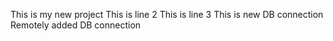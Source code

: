 This is my new project
This is line 2
This is line 3
This is new DB connection
Remotely added DB connection
